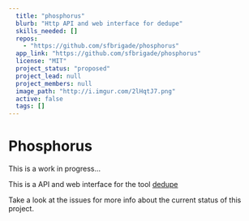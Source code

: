```yaml
---
  title: "phosphorus"
  blurb: "Http API and web interface for dedupe"
  skills_needed: []
  repos: 
    - "https://github.com/sfbrigade/phosphorus"
  app_link: "https://github.com/sfbrigade/phosphorus"
  license: "MIT"
  project_status: "proposed"
  project_lead: null
  project_members: null
  image_path: "http://i.imgur.com/2lHqtJ7.png"
  active: false
  tags: []
---
```

Phosphorus
====

This is a work in progress...



This is a API and web interface for the tool [dedupe](http://github.com/open-city/dedupe)


Take a look at the issues for more info about the current status of this project.

